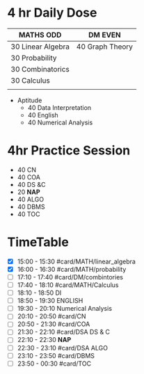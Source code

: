 # 4 hr Daily Dose
| MATHS **ODD**     | DM **EVEN**     |
| ----------------- | --------------- |
| 30 Linear Algebra | 40 Graph Theory |
| 30 Probability    |                 |
| 30 Combinatorics  |                 |
| 30 Calculus       |                 |
|                   |                 |

- Aptitude
	- 40 Data Interpretation
	- 40 English
	- 40 Numerical Analysis 

# 4hr Practice Session
- 40 CN
- 40 COA
- 40 DS &C
- 20 **NAP**
- 40 ALGO
- 40 DBMS
- 40 TOC

# TimeTable 
- [x] 15:00 - 15:30 #card/MATH/linear_algebra
- [x] 16:00 - 16:30 #card/MATH/probability
- [ ] 17:10 - 17:40 #card/DM/combintories
- [ ] 17:40 - 18:10 #card/MATH/Calculus
- [ ] 18:10 - 18:50 DI
- [ ] 18:50 - 19:30 ENGLISH
- [ ] 19:30 - 20:10 Numerical Analysis
- [ ] 20:10 - 20:50 #card/CN
- [ ] 20:50 - 21:30 #card/COA
- [ ] 21:30 - 22:10 #card/DSA DS & C
- [ ] 22:10 - 22:30 **NAP**
- [ ] 22:30 - 23:10 #card/DSA ALGO
- [ ] 23:10 - 23:50 #card/DBMS
- [ ] 23:50 - 00:30 #card/TOC